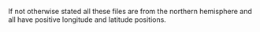 If not otherwise stated all these files are from the northern hemisphere
and all have positive longitude and latitude positions.
